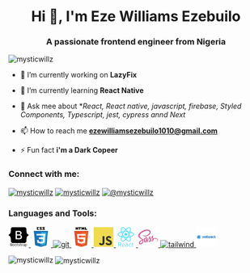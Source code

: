 
<h1 align="center">Hi 👋, I'm Eze Williams Ezebuilo</h1>
<h3 align="center">A passionate frontend engineer  from Nigeria</h3>

<p align="left"> <img src="https://cdn.dribbble.com/users/1162077/screenshots/3848914/programmer.gif" alt="mysticwillz" /> </p>

- 🔭 I’m currently working on **LazyFix**

- 🌱 I’m currently learning **React Native**

- 💬 Ask mee about **React, React native, javascript, firebase, Styled Components, Typescript, jest, cypress  annd Next*

- 📫 How to reach me **ezewilliamsezebuilo1010@gmail.com**

- ⚡ Fun fact **i'm a Dark Copeer**

<h3 align="left">Connect with me:</h3>
<p align="left">
<a href="https://twitter.com/mysticwillz" target="blank"><img align="center" src="https://raw.githubusercontent.com/rahuldkjain/github-profile-readme-generator/master/src/images/icons/Social/twitter.svg" alt="mysticwillz" height="30" width="40" /></a>
<a href="https://instagram.com/mysticwillz" target="blank"><img align="center" src="https://raw.githubusercontent.com/rahuldkjain/github-profile-readme-generator/master/src/images/icons/Social/instagram.svg" alt="mysticwillz" height="30" width="40" /></a>
<a href="https://www.leetcode.com/@mysticwillz" target="blank"><img align="center" src="https://raw.githubusercontent.com/rahuldkjain/github-profile-readme-generator/master/src/images/icons/Social/leet-code.svg" alt="@mysticwillz" height="30" width="40" /></a>
</p>

<h3 align="left">Languages and Tools:</h3>
<p align="left"> <a href="https://getbootstrap.com" target="_blank" rel="noreferrer"> <img src="https://raw.githubusercontent.com/devicons/devicon/master/icons/bootstrap/bootstrap-plain-wordmark.svg" alt="bootstrap" width="40" height="40"/> </a> <a href="https://www.w3schools.com/css/" target="_blank" rel="noreferrer"> <img src="https://raw.githubusercontent.com/devicons/devicon/master/icons/css3/css3-original-wordmark.svg" alt="css3" width="40" height="40"/> </a> <a href="https://git-scm.com/" target="_blank" rel="noreferrer"> <img src="https://www.vectorlogo.zone/logos/git-scm/git-scm-icon.svg" alt="git" width="40" height="40"/> </a> <a href="https://www.w3.org/html/" target="_blank" rel="noreferrer"> <img src="https://raw.githubusercontent.com/devicons/devicon/master/icons/html5/html5-original-wordmark.svg" alt="html5" width="40" height="40"/> </a> <a href="https://developer.mozilla.org/en-US/docs/Web/JavaScript" target="_blank" rel="noreferrer"> <img src="https://raw.githubusercontent.com/devicons/devicon/master/icons/javascript/javascript-original.svg" alt="javascript" width="40" height="40"/> </a> <a href="https://reactjs.org/" target="_blank" rel="noreferrer"> <img src="https://raw.githubusercontent.com/devicons/devicon/master/icons/react/react-original-wordmark.svg" alt="react" width="40" height="40"/> </a> <a href="https://sass-lang.com" target="_blank" rel="noreferrer"> <img src="https://raw.githubusercontent.com/devicons/devicon/master/icons/sass/sass-original.svg" alt="sass" width="40" height="40"/> </a> <a href="https://tailwindcss.com/" target="_blank" rel="noreferrer"> <img src="https://www.vectorlogo.zone/logos/tailwindcss/tailwindcss-icon.svg" alt="tailwind" width="40" height="40"/> </a> <a href="https://webpack.js.org" target="_blank" rel="noreferrer"> <img src="https://raw.githubusercontent.com/devicons/devicon/d00d0969292a6569d45b06d3f350f463a0107b0d/icons/webpack/webpack-original-wordmark.svg" alt="webpack" width="40" height="40"/> </a> </p>

<p><img align="left" src="https://github-readme-stats.vercel.app/api/top-langs?username=mysticwillz&show_icons=true&locale=en&layout=compact" alt="mysticwillz" /></p>

<p>&nbsp;<img align="center" src="https://github-readme-stats.vercel.app/api?username=mysticwillz&show_icons=true&locale=en" alt="mysticwillz" /></p>

